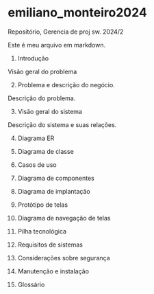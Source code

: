 # emiliano_monteiro2024
Repositório, Gerencia de proj sw. 2024/2


Este é meu arquivo em markdown.


1. Introdução

Visão geral do problema

2. Problema e descrição do negócio.

Descrição do problema.

3. Visão geral do sistema

Descrição do sistema e suas relações.

4. Diagrama ER

5. Diagrama de classe

6. Casos de uso

7. Diagrama de componentes

8. Diagrama de implantação

9. Protótipo de telas

10. Diagrama de navegação de telas

11. Pilha tecnológica

12. Requisitos de sistemas

13. Considerações sobre segurança

14. Manutenção e instalação

15. Glossário